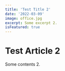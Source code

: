 ```yaml
---
title: 'Test Title 2'
date: '2022-03-09'
image: office.jpg
excerpt: Some excerpt 2.
isFeatured: true
---
```


# Test Article 2

Some contents 2.